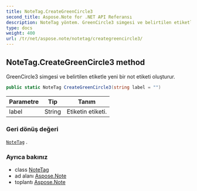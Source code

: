 ```yaml
---
title: NoteTag.CreateGreenCircle3
second_title: Aspose.Note for .NET API Referansı
description: NoteTag yöntem. GreenCircle3 simgesi ve belirtilen etiketle yeni bir not etiketi oluşturur.
type: docs
weight: 400
url: /tr/net/aspose.note/notetag/creategreencircle3/
---
```

## NoteTag.CreateGreenCircle3 method

GreenCircle3 simgesi ve belirtilen etiketle yeni bir not etiketi oluşturur.

```csharp
public static NoteTag CreateGreenCircle3(string label = "")
```

| Parametre | Tip | Tanım |
| --- | --- | --- |
| label | String | Etiketin etiketi. |

### Geri dönüş değeri

[`NoteTag`](../) .

### Ayrıca bakınız

* class [NoteTag](../)
* ad alanı [Aspose.Note](../../notetag/)
* toplantı [Aspose.Note](../../../)


